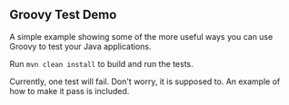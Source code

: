 Groovy Test Demo
----------------

A simple example showing some of the more useful ways you can use Groovy to test your Java applications.

Run ```mvn clean install``` to build and run the tests.

Currently, one test will fail. Don't worry, it is supposed to. An example of how to make it pass is included.

